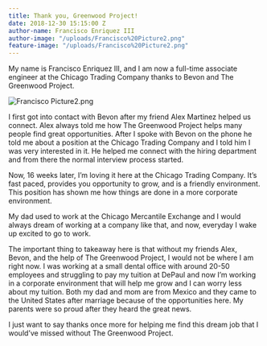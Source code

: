 ```yaml
---
title: Thank you, Greenwood Project!
date: 2018-12-30 15:15:00 Z
author-name: Francisco Enriquez III
author-image: "/uploads/Francisco%20Picture2.png"
feature-image: "/uploads/Francisco%20Picture2.png"
---
```


My name is Francisco Enriquez III, and I am now a full-time associate engineer at the Chicago Trading Company thanks to Bevon and The Greenwood Project.

![Francisco Picture2.png](/uploads/Francisco%20Picture2.png)

I first got into contact with Bevon after my friend Alex Martinez helped us connect. Alex always told me how The Greenwood Project helps many people find great opportunities. After I spoke with Bevon on the phone he told me about a position at the Chicago Trading Company and I told him I was very interested in it. He helped me connect with the hiring department and from there the normal interview process started.

Now, 16 weeks later, I’m loving it here at the Chicago Trading Company. It’s fast paced, provides you opportunity to grow, and is a friendly environment. This position has shown me how things are done in a more corporate environment. 

My dad used to work at the Chicago Mercantile Exchange and I would always dream of working at a company like that, and now, everyday I wake up excited to go to work.

The important thing to takeaway here is that without my friends Alex, Bevon, and the help of The Greenwood Project, I would not be where I am right now. I was working at a small dental office with around 20-50 employees and struggling to pay my tuition at DePaul and now I’m working in a corporate environment that will help me grow and I can worry less about my tuition. Both my dad and mom are from Mexico and they came to the United States after marriage because of the opportunities here. My parents were so proud after they heard the great news.

I just want to say thanks once more for helping me find this dream job that I would’ve missed without The Greenwood Project.